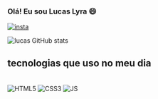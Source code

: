 ### Olá! Eu sou Lucas Lyra 😄

[![insta](https://img.shields.io/badge/Instagram-E4405F?style=for-the-badge&logo=instagram&logoColor=white)](https://www.instagram.com/lucas_lyra991/)

![lucas GitHub stats](https://github-readme-stats.vercel.app/api?username=lucas-lyra&show_icons=true&theme=radical)

## tecnologias que uso no meu dia 
<div style="displey: inline_block"><br/>
  <img align="center" alt="HTML5" src="https://img.shields.io/badge/HTML5-E34F26?style=for-the-badge&logo=html5&logoColor=white"/>
  <img align="center" alt="CSS3" src="https://img.shields.io/badge/CSS3-1572B6?style=for-the-badge&logo=css3&logoColor=white"/>
  <img align="center" alt="JS" src ="https://img.shields.io/badge/JavaScript-323330?style=for-the-badge&logo=javascript&logoColor=F7DF1E"/>
